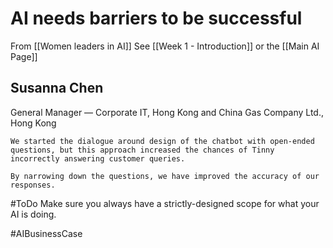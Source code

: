 # AI needs barriers to be successful

From [[Women leaders in AI]]
See [[Week 1 - Introduction]] or the [[Main AI Page]]

## Susanna Chen

General Manager — Corporate IT, Hong Kong and China Gas Company Ltd., Hong Kong 

	We started the dialogue around design of the chatbot with open-ended questions, but this approach increased the chances of Tinny incorrectly answering customer queries.
	
	By narrowing down the questions, we have improved the accuracy of our responses.
	
#ToDo Make sure you always have a strictly-designed scope for what your AI is doing. 

#AIBusinessCase 